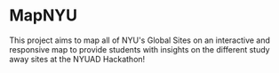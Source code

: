 # MapNYU
This project aims to map all of NYU's Global Sites on an interactive and responsive map to provide students with insights on the different study away sites at the NYUAD Hackathon!
